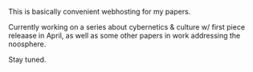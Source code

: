 This is basically convenient webhosting for my papers. 

Currently working on a series about cybernetics & culture w/ first piece releaase in April, as well as some other papers in work addressing the noosphere. 

Stay tuned. 
